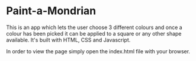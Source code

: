 # Paint-a-Mondrian
This is an app which lets the user choose 3 different colours and once a colour has been picked it can be applied to a square or any other shape available. It's built with HTML, CSS and Javascript.

In order to view the page simply open the index.html file with your browser.
